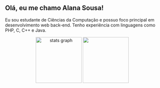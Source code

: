 ## Olá, eu me chamo Alana Sousa!

Eu sou estudante de Ciências da Computação e possuo foco principal em desenvolvimento web back-end. Tenho experiência com linguagens como PHP, C, C++ e Java.

  <div align="center">
    <img src="https://github-readme-stats.vercel.app/api?username=alana102&show_icons=true&theme=rose" height="150" alt="stats graph" />
    <img height=150 src="https://github-readme-stats.vercel.app/api/top-langs?username=alana102&layout=compact&langs_count=8&theme=rose" />
    
</div>


